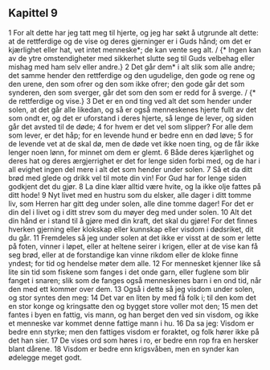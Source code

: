 ## Kapittel 9

1 For alt dette har jeg tatt meg til hjerte, og jeg har søkt å utgrunde alt dette: at de rettferdige og de vise og deres gjerninger er i Guds hånd; om det er kjærlighet eller hat, vet intet menneske*; de kan vente seg alt. / {* Ingen kan av de ytre omstendigheter med sikkerhet slutte seg til Guds velbehag eller mishag med ham selv eller andre.}
2 Det går dem* i alt slik som alle andre; det samme hender den rettferdige og den ugudelige, den gode og rene og den urene, den som ofrer og den som ikke ofrer; den gode går det som synderen, den som sverger, går det som den som er redd for å sverge. / {* de rettferdige og vise.}
3 Det er en ond ting ved alt det som hender under solen, at det går alle likedan, og så er også menneskenes hjerte fullt av det som ondt er, og det er uforstand i deres hjerte, så lenge de lever, og siden går det avsted til de døde;
4 for hvem er det vel som slipper? For alle dem som lever, er det håp; for en levende hund er bedre enn en død løve;
5 for de levende vet at de skal dø, men de døde vet ikke noen ting, og de får ikke lenger noen lønn, for minnet om dem er glemt.
6 Både deres kjærlighet og deres hat og deres ærgjerrighet er det for lenge siden forbi med, og de har i all evighet ingen del mere i alt det som hender under solen.
7 Så et da ditt brød med glede og drikk vel til mote din vin! For Gud har for lenge siden godkjent det du gjør.
8 La dine klær alltid være hvite, og la ikke olje fattes på ditt hode!
9 Nyt livet med en hustru som du elsker, alle dager i ditt tomme liv, som Herren har gitt deg under solen, alle dine tomme dager! For det er din del i livet og i ditt strev som du møyer deg med under solen.
10 Alt det din hånd er i stand til å gjøre med din kraft, det skal du gjøre! For det finnes hverken gjerning eller klokskap eller kunnskap eller visdom i dødsriket, dit du går.
11 Fremdeles så jeg under solen at det ikke er visst at de som er lette på foten, vinner i løpet, eller at heltene seirer i krigen, eller at de vise kan få seg brød, eller at de forstandige kan vinne rikdom eller de kloke finne yndest; for tid og hendelse møter dem alle.
12 For mennesket kjenner like så lite sin tid som fiskene som fanges i det onde garn, eller fuglene som blir fanget i snaren; slik som de fanges også menneskenes barn i en ond tid, når den med ett kommer over dem.
13 Også i dette så jeg visdom under solen, og stor syntes den meg:
14 Det var en liten by med få folk i; til den kom det en stor konge og kringsatte den og bygget store voller mot den;
15 men det fantes i byen en fattig, vis mann, og han berget den ved sin visdom, og ikke et menneske var kommet denne fattige mann i hu.
16 Da sa jeg: Visdom er bedre enn styrke; men den fattiges visdom er foraktet, og folk hører ikke på det han sier.
17 De vises ord som høres i ro, er bedre enn rop fra en hersker blant dårene.
18 Visdom er bedre enn krigsvåben, men en synder kan ødelegge meget godt.
